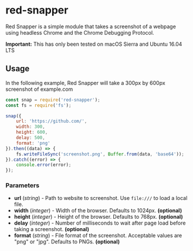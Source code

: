 # red-snapper

Red Snapper is a simple module that takes a screenshot of a webpage using
headless Chrome and the Chrome Debugging Protocol.

**Important:** This has only been tested on macOS Sierra and Ubuntu 16.04 LTS

## Usage

In the following example, Red Snapper will take a 300px by 600px screenshot of example.com

```JavaScript
const snap = require('red-snapper');
const fs = require('fs');

snap({
	url: 'https://github.com/',
	width: 300,
	height: 600,
	delay: 500,
	format: 'png'
}).then((data) => {
	fs.writeFileSync('screenshot.png', Buffer.from(data, 'base64'));
}).catch((error) => {
	console.error(error);
});
```

### Parameters

- **url** (_string_) - Path to website to screenshot. Use `file:///` to load a local file.
- **width** (_integer_) - Width of the browser. Defaults to 1024px. **(optional)**
- **height** (_integer_) - Height of the browser. Defaults to 768px. **(optional)**
- **delay** (_integer_) - Number of milliseconds to wait after page load before taking a screenshot. **(optional)**
- **format** (_string_) - File format of the screenshot.  Acceptable values are "png" or "jpg".  Defaults to PNGs. **(optional)**
